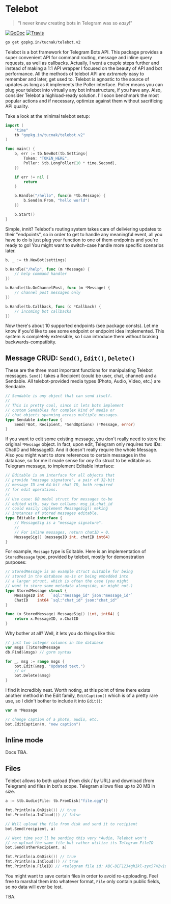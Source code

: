 # Telebot
>"I never knew creating bots in Telegram was so _easy_!"

[![GoDoc](https://godoc.org/gopkg.in/tucnak/telebot.v2?status.svg)](https://godoc.org/gopkg.in/tucnak/telebot.v2)
[![Travis](https://travis-ci.org/tucnak/telebot.svg?branch=v2)](https://travis-ci.org/tucnak/telebot)

```bash
go get gopkg.in/tucnak/telebot.v2
```

Telebot is a bot framework for Telegram Bots API. This package provides a super convenient API
for command routing, message and inline query requests, as well as callbacks. Actually, I went a
couple steps further and instead of making a 1:1 API wrapper I focused on the beauty of API and
bot performance. All the methods of telebot API are _extremely_ easy to remember and later, get
used to. Telebot is agnostic to the source of updates as long as it implements the Poller interface.
Poller means you can plug your telebot into virtually any bot infrastructure, if you have any. Also,
consider Telebot a highload-ready solution. I'll soon benchmark the most popular actions and if
necessary, optimize against them without sacrificing API quality.

Take a look at the minimal telebot setup:
```go
import (
    "time"
    tb "gopkg.in/tucnak/telebot.v2"
)

func main() {
    b, err := tb.NewBot(tb.Settings{
        Token: "TOKEN_HERE",
        Poller: &tb.LongPoller{10 * time.Second},
    })

    if err != nil {
        return
    }

    b.Handle("/hello", func(m *tb.Message) {
        b.Send(m.From, "hello world")
    })

    b.Start()
}
```

Simple, innit? Telebot's routing system takes care of deliviering updates
to their "endpoints", so in order to get to handle any meaningful event,
all you have to do is just plug your function to one of them endpoints
and you're ready to go! You might want to switch-case handle more specific
scenarios later.

```go
b, _ := tb.NewBot(settings)

b.Handle("/help", func (m *Message) {
    // help command handler
})

b.Handle(tb.OnChannelPost, func (m *Message) {
    // channel post messages only
})

b.Handle(tb.Callback, func (c *Callback) {
    // incoming bot callbacks
})
```

Now there's about 10 supported endpoints (see package consts). Let me know
if you'd like to see some endpoint or endpoint idea implemented. This system
is completely extensible, so I can introduce them without braking
backwards-compatibity.

## Message CRUD: `Send()`, `Edit()`, `Delete()`
These are the three most important functions for manipulating Telebot messages.
`Send()` takes a Recipient (could be user, chat, channel) and a Sendable. All
telebot-provided media types (Photo, Audio, Video, etc.) are Sendable.

```go
// Sendable is any object that can send itself.
//
// This is pretty cool, since it lets bots implement
// custom Sendables for complex kind of media or
// chat objects spanning across multiple messages.
type Sendable interface {
    Send(*Bot, Recipient, *SendOptions) (*Message, error)
}
```

If you want to edit some existing message, you don't really need to store the
original `*Message` object. In fact, upon edit, Telegram only requires two IDs:
ChatID and MessageID. And it doesn't really require the whole Message. Also you
might want to store references to certain messages in the database, so for me it
made sense for *any* Go struct to be editable as Telegram message, to implement
Editable interface:
```go
// Editable is an interface for all objects that
// provide "message signature", a pair of 32-bit
// message ID and 64-bit chat ID, both required
// for edit operations.
//
// Use case: DB model struct for messages to-be
// edited with, say two collums: msg_id,chat_id
// could easily implement MessageSig() making
// instances of stored messages editable.
type Editable interface {
	// MessageSig is a "message signature".
	//
	// For inline messages, return chatID = 0.
	MessageSig() (messageID int, chatID int64)
}
```

For example, `Message` type is Editable. Here is an implementation of `StoredMessage`
type, provided by telebot, mostly for demonstration purposes:
```go
// StoredMessage is an example struct suitable for being
// stored in the database as-is or being embedded into
// a larger struct, which is often the case (you might
// want to store some metadata alongside, or might not.)
type StoredMessage struct {
	MessageID int   `sql:"message_id" json:"message_id"`
	ChatID    int64 `sql:"chat_id" json:"chat_id"`
}

func (x StoredMessage) MessageSig() (int, int64) {
	return x.MessageID, x.ChatID
}
```

Why bother at all? Well, it lets you do things like this:
```go
// just two integer columns in the database
var msgs []StoredMessage
db.Find(&msgs) // gorm syntax

for _, msg := range msgs {
    bot.Edit(&msg, "Updated text.")
    // or
    bot.Delete(&msg)
}
```

I find it incredibly neat. Worth noting, at this point of time there exists
another method in the Edit family, `EditCaption()` which is of a pretty
rare use, so I didn't bother to include it into `Edit()`:
```go
var m *Message

// change caption of a photo, audio, etc.
bot.EditCaption(m, "new caption")
```

## Inline mode
Docs TBA.

## Files
Telebot allows to both upload (from disk / by URL) and download (from Telegram)
and files in bot's scope. Telegram allows files up to 20 MB in size.

```go
a := &tb.Audio{File: tb.FromDisk("file.ogg")}

fmt.Println(a.OnDisk()) // true
fmt.Println(a.InCloud()) // false

// Will upload the file from disk and send it to recipient
bot.Send(recipient, a)

// Next time you'll be sending this very *Audio, Telebot won't
// re-upload the same file but rather utilize its Telegram FileID
bot.Send(otherRecipient, a)

fmt.Println(a.OnDisk()) // true
fmt.Println(a.InCloud()) // true
fmt.Println(a.FileID) // <telegram file id: ABC-DEF1234ghIkl-zyx57W2v1u123ew11>
```

You might want to save certain files in order to avoid re-upploading. Feel free
to marshal them into whatever format, `File` only contain public fields, so no
data will ever be lost.

TBA.
